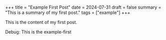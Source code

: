 +++
title = "Example First Post"
date = 2024-07-31
draft = false
summary = "This is a summary of my first post."
tags = ["example"]
+++

This is the content of my first post.

Debug: This is the example-first
